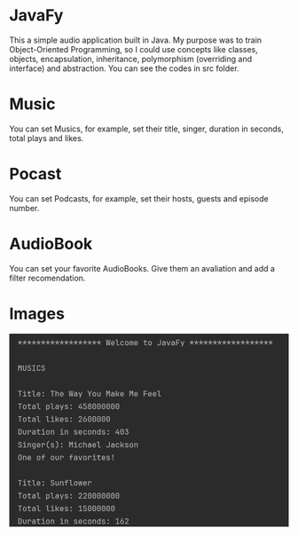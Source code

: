 # JavaFy

This a simple audio application built in Java. My purpose was to train Object-Oriented Programming, so I could use concepts like classes, objects, encapsulation, inheritance, polymorphism (overriding and interface) and abstraction. You can see the codes in src folder.

# Music

You can set Musics, for example, set their title, singer, duration in seconds, total plays and likes.

# Pocast

You can set Podcasts, for example, set their hosts, guests and episode number.

# AudioBook

You can set your favorite AudioBooks. Give them an avaliation and add a filter recomendation.

# Images
![Project preview](https://github.com/f3l1pe-augusto/javafy/blob/main/images/Project%20Print.png?raw=true)
